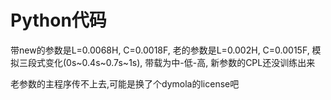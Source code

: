 # Python代码
带new的参数是L=0.0068H, C=0.0018F, 老的参数是L=0.002H, C=0.0015F, 模拟三段式变化(0s~0.4s~0.7s~1s), 带载为中-低-高, 新参数的CPL还没训练出来

老参数的主程序传不上去,可能是换了个dymola的license吧
